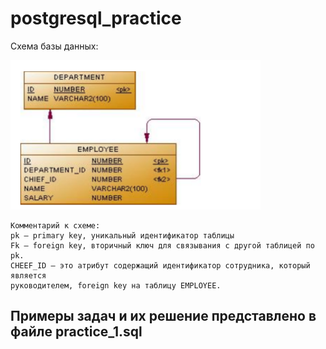 # postgresql_practice
Схема базы данных:

<img src="schema_db.png" width="400">

```
Комментарий к схеме:
pk – primary key, уникальный идентификатор таблицы
Fk – foreign key, вторичный ключ для связывания с другой таблицей по pk.
CHEEF_ID – это атрибут содержащий идентификатор сотрудника, который является
руководителем, foreign key на таблицу EMPLOYEE.
```
## Примеры задач и их решение представлено в файле practice_1.sql


